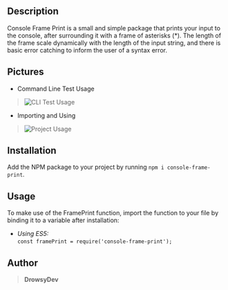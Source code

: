 ## Description
Console Frame Print is a small and simple package that prints your input to the console, after surrounding it with a frame of asterisks (*). The length of the frame scale dynamically with the length of the input string, and there is basic error catching to inform the user of a syntax error.

## Pictures
* Command Line Test Usage
> ![CLI Test Usage](https://i.imgur.com/KW1qAah.png?raw=true "CLI Test Usage")

* Importing and Using
> ![Project Usage](https://i.imgur.com/ix52nmv.png?raw=true "Project Usage")

## Installation
Add the NPM package to your project by running ```npm i console-frame-print```.

## Usage
To make use of the FramePrint function, import the function to your file by binding it to a variable after installation: 
* *Using ES5:*   
```const framePrint = require('console-frame-print');```

## Author
>**DrowsyDev**